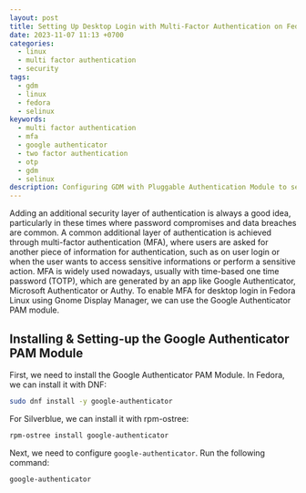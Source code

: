 ```yaml
---
layout: post
title: Setting Up Desktop Login with Multi-Factor Authentication on Fedora with SELinux
date: 2023-11-07 11:13 +0700
categories:
  - linux
  - multi factor authentication
  - security
tags:
  - gdm
  - linux
  - fedora
  - selinux
keywords:
  - multi factor authentication
  - mfa
  - google authenticator
  - two factor authentication
  - otp
  - gdm
  - selinux
description: Configuring GDM with Pluggable Authentication Module to set up multi-factor authentication for user login with OTP codes.
---
```


Adding an additional security layer of authentication is always a good idea, particularly in these times where password compromises and data breaches are common. A common additional layer of authentication is achieved through multi-factor authentication (MFA), where users are asked for another piece of information for authentication, such as on user login or when the user wants to access sensitive informations or perform a sensitive action. MFA is widely used nowadays, usually with time-based one time password (TOTP), which are generated by an app like Google Authenticator, Microsoft Authenticator or Authy. To enable MFA for desktop login in Fedora Linux using Gnome Display Manager, we can use the Google Authenticator PAM module.

## Installing & Setting-up the Google Authenticator PAM Module

First, we need to install the Google Authenticator PAM Module. In Fedora, we can install it with DNF:

```sh
sudo dnf install -y google-authenticator
```

For Silverblue, we can install it with rpm-ostree:

```sh
rpm-ostree install google-authenticator
```

Next, we need to configure `google-authenticator`. Run the following command:

```sh
google-authenticator
```

